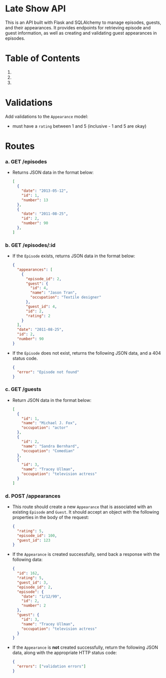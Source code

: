 # Late Show API
This is an API built with Flask and SQLAlchemy to manage episodes, guests, and their appearances. It provides endpoints for retrieving episode and guest information, as well as creating and validating guest appearances in episodes.


# Table of Contents
1.
2. 
3.


# Validations
Add validations to the `Appearance` model:

- must have a `rating` between 1 and 5 (inclusive - 1 and 5 are okay)

# Routes
### a. GET /episodes
- Returns JSON data in the format below:
    ```json
    [
      {
        "date": "2013-05-12",
        "id": 1,
        "number": 13
      },
      {
        "date": "2011-08-25",
        "id": 2,
        "number": 90
      },
    ]
    ```

### b. GET /episodes/:id
- If the `Episode` exists, returns JSON data in the format below:  
    ```json
    {
      "appearances": [
        {
          "episode_id": 2,
          "guest": {
            "id": 4,
            "name": "Jason Tran",
            "occupation": "Textile designer"
          },
          "guest_id": 4,
          "id": 2,
          "rating": 2
        }
      ],
      "date": "2011-08-25",
      "id": 2,
      "number": 90
    }
    ```
- If the `Episode` does not exist, returns the following JSON data, and a 404 status code.
    ```json
    {
      "error": "Episode not found"
    }
    ```

### c. GET /guests
- Return JSON data in the format below:
    ```json
    [
      {
        "id": 1,
        "name": "Michael J. Fox",
        "occupation": "actor"
      },
      {
        "id": 2,
        "name": "Sandra Bernhard",
        "occupation": "Comedian"
      },
      {
        "id": 3,
        "name": "Tracey Ullman",
        "occupation": "television actress"
      }
    ]
    ```

### d. POST /appearances
- This route should create a new `Appearance` that is associated with an existing `Episode` and `Guest`. It should accept an object with the following properties in the body of the request:
    ```json
    {
      "rating": 5,
      "episode_id": 100,
      "guest_id": 123
    }
    ```

- If the `Appearance` is created successfully, send back a response with the following data:
    ```json
    {
      "id": 162,
      "rating": 5,
      "guest_id": 3,
      "episode_id": 2,
      "episode": {
        "date": "1/12/99",
        "id": 2,
        "number": 2
      },
      "guest": {
        "id": 3,
        "name": "Tracey Ullman",
        "occupation": "television actress"
      }
    }
    ```

- If the `Appearance` is **not** created successfully, return the following JSON data, along with the appropriate HTTP status code:
    ```json
    {
      "errors": ["validation errors"]
    }
    ```
